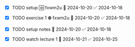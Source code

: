 - [x] TODO setup 🆔 fxwm2u 📅 2024-10-20 ✅ 2024-10-18
- [x] TODO exercise 1 ⛔ fxwm2u 📅 2024-10-20 ✅ 2024-10-18
- [x] TODO setup notes 📅 2024-10-20 ✅ 2024-10-18
- [x] TODO watch lecture 1 📅 2024-10-21 ✅ 2024-10-25


